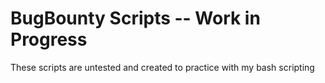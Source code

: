 # BugBounty Scripts -- Work in Progress

These scripts are untested and created to practice with my bash scripting

